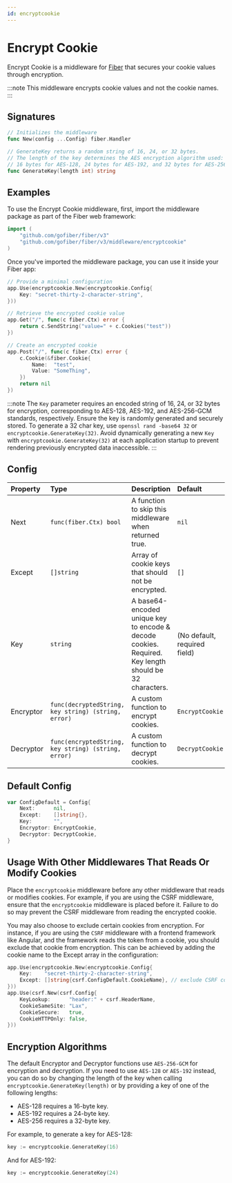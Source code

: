 ```yaml
---
id: encryptcookie
---
```


# Encrypt Cookie

Encrypt Cookie is a middleware for [Fiber](https://github.com/gofiber/fiber) that secures your cookie values through encryption.

:::note
This middleware encrypts cookie values and not the cookie names.
:::

## Signatures

```go
// Initializes the middleware
func New(config ...Config) fiber.Handler

// GenerateKey returns a random string of 16, 24, or 32 bytes.
// The length of the key determines the AES encryption algorithm used:
// 16 bytes for AES-128, 24 bytes for AES-192, and 32 bytes for AES-256-GCM.
func GenerateKey(length int) string
```

## Examples

To use the Encrypt Cookie middleware, first, import the middleware package as part of the Fiber web framework:

```go
import (
    "github.com/gofiber/fiber/v3"
    "github.com/gofiber/fiber/v3/middleware/encryptcookie"
)
```

Once you've imported the middleware package, you can use it inside your Fiber app:

```go
// Provide a minimal configuration
app.Use(encryptcookie.New(encryptcookie.Config{
    Key: "secret-thirty-2-character-string",
}))

// Retrieve the encrypted cookie value
app.Get("/", func(c fiber.Ctx) error {
    return c.SendString("value=" + c.Cookies("test"))
})

// Create an encrypted cookie
app.Post("/", func(c fiber.Ctx) error {
    c.Cookie(&fiber.Cookie{
        Name:  "test",
        Value: "SomeThing",
    })
    return nil
})
```

:::note
The `Key` parameter requires an encoded string of 16, 24, or 32 bytes for encryption, corresponding to AES-128, AES-192, and AES-256-GCM standards, respectively. Ensure the key is randomly generated and securely stored.
To generate a 32 char key, use `openssl rand -base64 32` or `encryptcookie.GenerateKey(32)`. Avoid dynamically generating a new `Key` with `encryptcookie.GenerateKey(32)` at each application startup to prevent rendering previously encrypted data inaccessible.
:::

## Config

| Property  | Type                                                | Description                                                                                           | Default                      |
|:----------|:----------------------------------------------------|:------------------------------------------------------------------------------------------------------|:-----------------------------|
| Next      | `func(fiber.Ctx) bool`                             | A function to skip this middleware when returned true.                                                | `nil`                        |
| Except    | `[]string`                                          | Array of cookie keys that should not be encrypted.                                                    | `[]`                         |
| Key       | `string`                                            | A base64-encoded unique key to encode & decode cookies. Required. Key length should be 32 characters. | (No default, required field) |
| Encryptor | `func(decryptedString, key string) (string, error)` | A custom function to encrypt cookies.                                                                 | `EncryptCookie`              |
| Decryptor | `func(encryptedString, key string) (string, error)` | A custom function to decrypt cookies.                                                                 | `DecryptCookie`              |

## Default Config

```go
var ConfigDefault = Config{
    Next:      nil,
    Except:    []string{},
    Key:       "",
    Encryptor: EncryptCookie,
    Decryptor: DecryptCookie,
}
```

## Usage With Other Middlewares That Reads Or Modify Cookies

Place the `encryptcookie` middleware before any other middleware that reads or modifies cookies. For example, if you are using the CSRF middleware, ensure that the `encryptcookie` middleware is placed before it. Failure to do so may prevent the CSRF middleware from reading the encrypted cookie.

You may also choose to exclude certain cookies from encryption. For instance, if you are using the `CSRF` middleware with a frontend framework like Angular, and the framework reads the token from a cookie, you should exclude that cookie from encryption. This can be achieved by adding the cookie name to the Except array in the configuration:

```go
app.Use(encryptcookie.New(encryptcookie.Config{
    Key:    "secret-thirty-2-character-string",
    Except: []string{csrf.ConfigDefault.CookieName}, // exclude CSRF cookie
}))
app.Use(csrf.New(csrf.Config{
    KeyLookup:      "header:" + csrf.HeaderName,
    CookieSameSite: "Lax",
    CookieSecure:   true,
    CookieHTTPOnly: false,
}))
```

## Encryption Algorithms

The default Encryptor and Decryptor functions use `AES-256-GCM` for encryption and decryption. If you need to use `AES-128` or `AES-192` instead, you can do so by changing the length of the key when calling `encryptcookie.GenerateKey(length)` or by providing a key of one of the following lengths:

- AES-128 requires a 16-byte key.
- AES-192 requires a 24-byte key.
- AES-256 requires a 32-byte key.

For example, to generate a key for AES-128:

```go
key := encryptcookie.GenerateKey(16)
```

And for AES-192:

```go
key := encryptcookie.GenerateKey(24)
```
